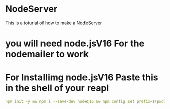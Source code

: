 # NodeServer
This is a toturial of how to make a NodeServer

# you will need node.jsV16 For the nodemailer to work

# For Installimg node.jsV16 Paste this in the shell of your reapl
```yaml
npm init -y && npm i --save-dev node@16 && npm config set prefix=$(pwd)/node_modules/node && export PATH=$(pwd)/node_modules/node/bin:$PATH
```
